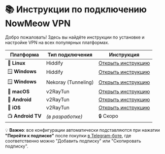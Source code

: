 # 📚 Инструкции по подключению NowMeow VPN

Добро пожаловать! Здесь вы найдёте инструкции по установке и настройке VPN на всех популярных платформах.

| Платформа | Тип подключения | Инструкция |
|----------|------------------|------------|
| 🐧 **Linux** | Hiddify | [Открыть инструкцию](/ru/devices/linux.md) |
| 🪟 **Windows** | Hiddify | [Открыть инструкцию](/ru/devices/windows.md) |
| 🪟 **Windows** | Nekoray (Tunneling) | [Открыть инструкцию](/ru/devices/windows-nekoray.md) |
| 🍏 **macOS** | v2RayTun | [Открыть инструкцию](/ru/devices/macos.md) |
| 📱 **Android** | v2RayTun | [Открыть инструкцию](/ru/devices/android.md) |
| 📱 **iOS** | v2RayTun | [Открыть инструкцию](/ru/devices/ios.md) |
| 📺 **Android TV** | *(в разработке)* | 🔒 Скоро |


💡 **Важно**: все конфигурации автоматически подставляются при нажатии **"Перейти к подписке"** после покупки [в Telegram-боте](https://t.me/VPN_nowmeow_bot), где соответственно можно "Добавить подписку" или "Скопировать подписку".

